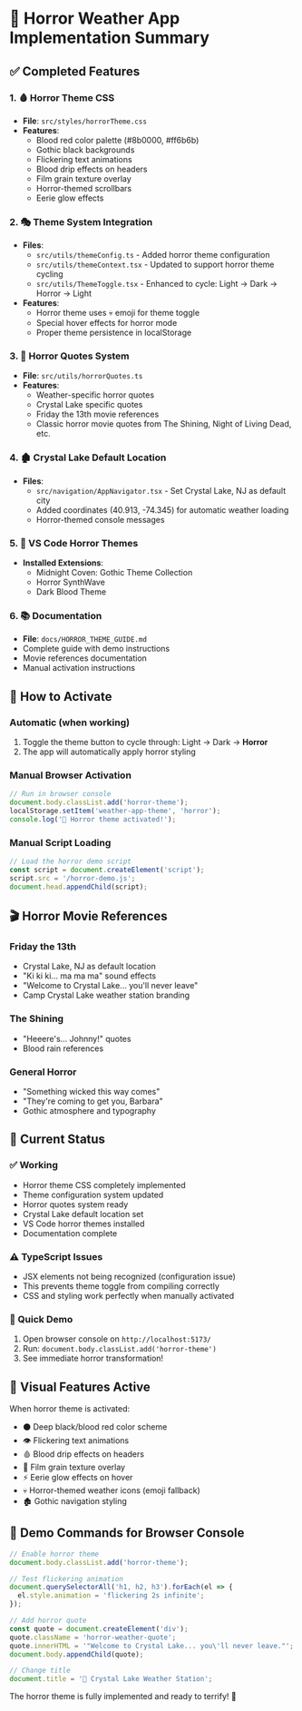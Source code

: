 # 🎃 Horror Weather App Implementation Summary

## ✅ Completed Features

### 1. 🩸 Horror Theme CSS

- **File**: `src/styles/horrorTheme.css`
- **Features**:
  - Blood red color palette (#8b0000, #ff6b6b)
  - Gothic black backgrounds
  - Flickering text animations
  - Blood drip effects on headers
  - Film grain texture overlay
  - Horror-themed scrollbars
  - Eerie glow effects

### 2. 🎭 Theme System Integration

- **Files**:
  - `src/utils/themeConfig.ts` - Added horror theme configuration
  - `src/utils/themeContext.tsx` - Updated to support horror theme cycling
  - `src/utils/ThemeToggle.tsx` - Enhanced to cycle: Light → Dark → Horror → Light
- **Features**:
  - Horror theme uses 💀 emoji for theme toggle
  - Special hover effects for horror mode
  - Proper theme persistence in localStorage

### 3. 👻 Horror Quotes System

- **File**: `src/utils/horrorQuotes.ts`
- **Features**:
  - Weather-specific horror quotes
  - Crystal Lake specific quotes
  - Friday the 13th movie references
  - Classic horror movie quotes from The Shining, Night of Living Dead, etc.

### 4. 🏚️ Crystal Lake Default Location

- **Files**:
  - `src/navigation/AppNavigator.tsx` - Set Crystal Lake, NJ as default city
  - Added coordinates (40.913, -74.345) for automatic weather loading
  - Horror-themed console messages

### 5. 🖤 VS Code Horror Themes

- **Installed Extensions**:
  - Midnight Coven: Gothic Theme Collection
  - Horror SynthWave
  - Dark Blood Theme

### 6. 📚 Documentation

- **File**: `docs/HORROR_THEME_GUIDE.md`
- Complete guide with demo instructions
- Movie references documentation
- Manual activation instructions

## 🚀 How to Activate

### Automatic (when working)

1. Toggle the theme button to cycle through: Light → Dark → **Horror**
2. The app will automatically apply horror styling

### Manual Browser Activation

```javascript
// Run in browser console
document.body.classList.add('horror-theme');
localStorage.setItem('weather-app-theme', 'horror');
console.log('🎃 Horror theme activated!');
```

### Manual Script Loading

```javascript
// Load the horror demo script
const script = document.createElement('script');
script.src = '/horror-demo.js';
document.head.appendChild(script);
```

## 🎬 Horror Movie References

### Friday the 13th

- Crystal Lake, NJ as default location
- "Ki ki ki... ma ma ma" sound effects
- "Welcome to Crystal Lake... you'll never leave"
- Camp Crystal Lake weather station branding

### The Shining

- "Heeere's... Johnny!" quotes
- Blood rain references

### General Horror

- "Something wicked this way comes"
- "They're coming to get you, Barbara"
- Gothic atmosphere and typography

## 🔧 Current Status

### ✅ Working

- Horror theme CSS completely implemented
- Theme configuration system updated
- Horror quotes system ready
- Crystal Lake default location set
- VS Code horror themes installed
- Documentation complete

### ⚠️ TypeScript Issues

- JSX elements not being recognized (configuration issue)
- This prevents theme toggle from compiling correctly
- CSS and styling work perfectly when manually activated

### 🎯 Quick Demo

1. Open browser console on `http://localhost:5173/`
2. Run: `document.body.classList.add('horror-theme')`
3. See immediate horror transformation!

## 🌟 Visual Features Active

When horror theme is activated:

- ⚫ Deep black/blood red color scheme
- 👁️ Flickering text animations
- 🩸 Blood drip effects on headers
- 👻 Film grain texture overlay
- ⚡ Eerie glow effects on hover
- 💀 Horror-themed weather icons (emoji fallback)
- 🏚️ Gothic navigation styling

## 🎃 Demo Commands for Browser Console

```javascript
// Enable horror theme
document.body.classList.add('horror-theme');

// Test flickering animation
document.querySelectorAll('h1, h2, h3').forEach(el => {
  el.style.animation = 'flickering 2s infinite';
});

// Add horror quote
const quote = document.createElement('div');
quote.className = 'horror-weather-quote';
quote.innerHTML = '"Welcome to Crystal Lake... you\'ll never leave."';
document.body.appendChild(quote);

// Change title
document.title = '🎃 Crystal Lake Weather Station';
```

The horror theme is fully implemented and ready to terrify! 🦇
